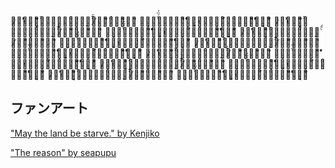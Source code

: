 <!-- title: 古石ビジュー -->
<!-- status: Corrupted -->

大̷̟͗̓͘地̶̩͓̀̌͌͊̚は̴̪̳̈́飢̶̺̬̿̀̄́え̸̙̙̈́͂͌ろ̵̼͌͑̅̔͆
大̶͎̽̀̈́̈́地̶̝̳̒͌̊̇͘は̵͈̓̒̍燃̴̦̎͐̔̈́̚え̶̺͊̊͗͌ろ̵͉̽͋͊
大̷̟͗̓͘地̶̩͓̀̌͌͊̚は̴̪̳̈́飢̶̺̬̿̀̄́え̸̙̙̈́͂͌ろ̵̼͌͑̅̔͆
大̶͎̽̀̈́̈́地̶̝̳̒͌̊̇͘は̵͈̓̒̍燃̴̦̎͐̔̈́̚え̶̺͊̊͗͌ろ̵͉̽͋͊
大̷̟͗̓͘地̶̩͓̀̌͌͊̚は̴̪̳̈́飢̶̺̬̿̀̄́え̸̙̙̈́͂͌ろ̵̼͌͑̅̔͆
大̶͎̽̀̈́̈́地̶̝̳̒͌̊̇͘は̵͈̓̒̍燃̴̦̎͐̔̈́̚え̶̺͊̊͗͌ろ̵͉̽͋͊
大̷̟͗̓͘地̶̩͓̀̌͌͊̚は̴̪̳̈́飢̶̺̬̿̀̄́え̸̙̙̈́͂͌ろ̵̼͌͑̅̔͆
大̶͎̽̀̈́̈́地̶̝̳̒͌̊̇͘は̵͈̓̒̍燃̴̦̎͐̔̈́̚え̶̺͊̊͗͌ろ̵͉̽͋͊
大̷̟͗̓͘地̶̩͓̀̌͌͊̚は̴̪̳̈́飢̶̺̬̿̀̄́え̸̙̙̈́͂͌ろ̵̼͌͑̅̔͆
大̶͎̽̀̈́̈́地̶̝̳̒͌̊̇͘は̵͈̓̒̍燃̴̦̎͐̔̈́̚え̶̺͊̊͗͌ろ̵͉̽͋͊
大̷̟͗̓͘地̶̩͓̀̌͌͊̚は̴̪̳̈́飢̶̺̬̿̀̄́え̸̙̙̈́͂͌ろ̵̼͌͑̅̔͆
大̶͎̽̀̈́̈́地̶̝̳̒͌̊̇͘は̵͈̓̒̍燃̴̦̎͐̔̈́̚え̶̺͊̊͗͌ろ̵͉̽͋͊
大̷̟͗̓͘地̶̩͓̀̌͌͊̚は̴̪̳̈́飢̶̺̬̿̀̄́え̸̙̙̈́͂͌ろ̵̼͌͑̅̔͆
大̶͎̽̀̈́̈́地̶̝̳̒͌̊̇͘は̵͈̓̒̍燃̴̦̎͐̔̈́̚え̶̺͊̊͗͌ろ̵͉̽͋͊

## ファンアート

["May the land be starve." by Kenjiko](https://x.com/KenjikoKun/status/1832287162777399451)

["The reason" by seapupu](https://x.com/seapupu290495/status/1832460946494935321)
